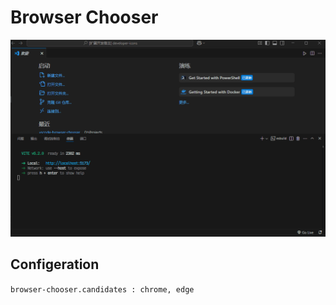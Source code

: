 # Browser Chooser

<img src="./res/preview.gif" />

## Configeration

`browser-chooser.candidates : chrome, edge`
